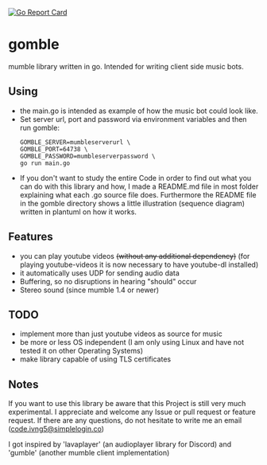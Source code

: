 [![Go Report Card](https://goreportcard.com/badge/github.com/CodingVoid/gomble)](https://goreportcard.com/report/github.com/CodingVoid/gomble)
# gomble
mumble library written in go. Intended for writing client side music bots.

## Using
- the main.go is intended as example of how the music bot could look like.
- Set server url, port and password via environment variables and then run gomble:
    ```
    GOMBLE_SERVER=mumbleserverurl \
    GOMBLE_PORT=64738 \
    GOMBLE_PASSWORD=mumbleserverpassword \
    go run main.go
    ```
- If you don't want to study the entire Code in order to find out what you can do with this library and how, I made a README.md file in most folder explaining what each .go source file does. Furthermore the README file in the gomble directory shows a little illustration (sequence diagram) written in plantuml on how it works.

## Features
- you can play youtube videos ~~(without any additional dependency)~~ (for playing youtube-videos it is now necessary to have youtube-dl installed)
- it automatically uses UDP for sending audio data
- Buffering, so no disruptions in hearing "should" occur
- Stereo sound (since mumble 1.4 or newer)

## TODO
- implement more than just youtube videos as source for music
- be more or less OS independent (I am only using Linux and have not tested it on other Operating Systems)
- make library capable of using TLS certificates

## Notes
If you want to use this library be aware that this Project is still very much experimental. I appreciate and welcome any Issue or pull request or feature request.
If there are any questions, do not hesitate to write me an email (code.ivng5@simplelogin.co)

I got inspired by 'lavaplayer' (an audioplayer library for Discord) and 'gumble' (another mumble client implementation)

